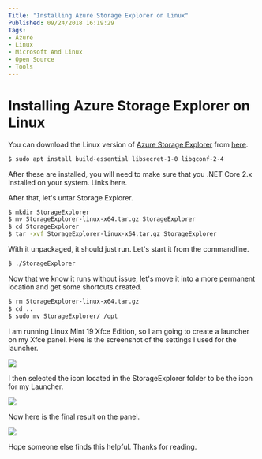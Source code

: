 ```yaml
---
Title: "Installing Azure Storage Explorer on Linux"
Published: 09/24/2018 16:19:29
Tags: 
- Azure
- Linux
- Microsoft And Linux
- Open Source
- Tools
---
```

# Installing Azure Storage Explorer on Linux

You can download the Linux version of [Azure Storage Explorer](https://azure.microsoft.com/en-us/features/storage-explorer/) from [here](https://go.microsoft.com/fwlink/?LinkId=722418&clcid=0x409).

```Bash
$ sudo apt install build-essential libsecret-1-0 libgconf-2-4
```
After these are installed, you will need to make sure that you .NET Core 2.x installed on your system. Links here.

After that, let's untar Storage Explorer.

```Bash
$ mkdir StorageExplorer
$ mv StorageExplorer-linux-x64.tar.gz StorageExplorer
$ cd StorageExplorer
$ tar -xvf StorageExplorer-linux-x64.tar.gz StorageExplorer
```

With it unpackaged, it should just run. Let's start it from the commandline.

```Bash
$ ./StorageExplorer
```

Now that we know it runs without issue, let's move it into a more permanent location and get some shortcuts created.

```Bash
$ rm StorageExplorer-linux-x64.tar.gz
$ cd ..
$ sudo mv StorageExplorer/ /opt
```

I am running Linux Mint 19 Xfce Edition, so I am going to create a launcher on my Xfce panel. Here is the screenshot of the settings I used for the launcher.

![](/images/other-posts/LauncherSettings.png)

I then selected the icon located in the StorageExplorer folder to be the icon for my Launcher.

![](/images/other-posts/LauncherIcon.png)

Now here is the final result on the panel.

![](/images/other-posts/LauncherOnPanel.png)

Hope someone else finds this helpful. Thanks for reading.